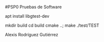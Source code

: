 #PSP0 Pruebas de Software

apt install libgtest-dev

mkdir build
cd build
cmake ..; make
./test/TEST

Alexis Rodríguez Gutiérrez
